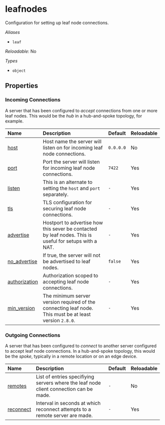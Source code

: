 # leafnodes

Configuration for setting up leaf node connections.

*Aliases*

- `leaf`


*Reloadable*: No

*Types*

- `object`


## Properties

### Incoming Connections

A server that has been configured to *accept* connections
from one or more leaf nodes. This would be the *hub* in a
hub-and-spoke topology, for example.

| Name | Description | Default | Reloadable |
| :--- | :---------- | :------ | :--------- |
| [host](/ref/config/leafnodes/host) | Host name the server will listen on for incoming leaf node connections. | ``0.0.0.0`` | No |
| [port](/ref/config/leafnodes/port) | Port the server will listen for incoming leaf node connections. | ``7422`` | Yes |
| [listen](/ref/config/leafnodes/listen) | This is an alternate to setting the `host` and `port` separately. | `-` | Yes |
| [tls](/ref/config/leafnodes/tls) | TLS configuration for securing leaf node connections. | `-` | Yes |
| [advertise](/ref/config/leafnodes/advertise) | Hostport to advertise how this sever be contacted by leaf nodes. This is useful for setups with a NAT. | `-` | Yes |
| [no_advertise](/ref/config/leafnodes/no_advertise) | If true, the server will not be advertised to leaf nodes. | ``false`` | Yes |
| [authorization](/ref/config/leafnodes/authorization) | Authorization scoped to accepting leaf node connections. | `-` | Yes |
| [min_version](/ref/config/leafnodes/min_version) | The minimum server version required of the connecting leaf node. This must be at least version `2.8.0`. | `-` | Yes |
### Outgoing Connections

A server that has been configured to *connect* to another
server configured to accept leaf node connections. In a
hub-and-spoke topology, this would be the *spoke*, typically
in a remote location or on an edge device.

| Name | Description | Default | Reloadable |
| :--- | :---------- | :------ | :--------- |
| [remotes](/ref/config/leafnodes/remotes) | List of entries specifiying servers where the leaf node client connection can be made. | `-` | No |
| [reconnect](/ref/config/leafnodes/reconnect) | Interval in seconds at which reconnect attempts to a remote server are made. | `-` | Yes |
